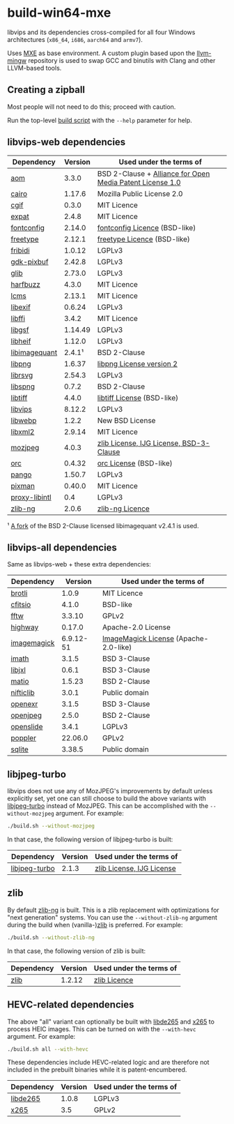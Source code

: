 # build-win64-mxe

libvips and its dependencies cross-compiled for all four Windows architectures (`x86_64`, `i686`,
`aarch64` and `armv7`).

Uses [MXE](https://github.com/mxe/mxe) as base environment. A custom plugin based upon the
[llvm-mingw](https://github.com/mstorsjo/llvm-mingw) repository is used to swap GCC and binutils
with Clang and other LLVM-based tools.

## Creating a zipball

Most people will not need to do this; proceed with caution.

Run the top-level [build script](build.sh) with the `--help` parameter for help.

## libvips-web dependencies

| Dependency      | Version   | Used under the terms of                                      |
|-----------------|-----------|--------------------------------------------------------------|
| [aom]           | 3.3.0     | BSD 2-Clause + [Alliance for Open Media Patent License 1.0]  |
| [cairo]         | 1.17.6    | Mozilla Public License 2.0                                   |
| [cgif]          | 0.3.0     | MIT Licence                                                  |
| [expat]         | 2.4.8     | MIT Licence                                                  |
| [fontconfig]    | 2.14.0    | [fontconfig Licence] (BSD-like)                              |
| [freetype]      | 2.12.1    | [freetype Licence] (BSD-like)                                |
| [fribidi]       | 1.0.12    | LGPLv3                                                       |
| [gdk-pixbuf]    | 2.42.8    | LGPLv3                                                       |
| [glib]          | 2.73.0    | LGPLv3                                                       |
| [harfbuzz]      | 4.3.0     | MIT Licence                                                  |
| [lcms]          | 2.13.1    | MIT Licence                                                  |
| [libexif]       | 0.6.24    | LGPLv3                                                       |
| [libffi]        | 3.4.2     | MIT Licence                                                  |
| [libgsf]        | 1.14.49   | LGPLv3                                                       |
| [libheif]       | 1.12.0    | LGPLv3                                                       |
| [libimagequant] | 2.4.1¹    | BSD 2-Clause                                                 |
| [libpng]        | 1.6.37    | [libpng License version 2]                                   |
| [librsvg]       | 2.54.3    | LGPLv3                                                       |
| [libspng]       | 0.7.2     | BSD 2-Clause                                                 |
| [libtiff]       | 4.4.0     | [libtiff License] (BSD-like)                                 |
| [libvips]       | 8.12.2    | LGPLv3                                                       |
| [libwebp]       | 1.2.2     | New BSD License                                              |
| [libxml2]       | 2.9.14    | MIT Licence                                                  |
| [mozjpeg]       | 4.0.3     | [zlib License, IJG License, BSD-3-Clause]                    |
| [orc]           | 0.4.32    | [orc License] (BSD-like)                                     |
| [pango]         | 1.50.7    | LGPLv3                                                       |
| [pixman]        | 0.40.0    | MIT Licence                                                  |
| [proxy-libintl] | 0.4       | LGPLv3                                                       |
| [zlib-ng]       | 2.0.6     | [zlib-ng Licence]                                            |

¹ [A fork](https://github.com/lovell/libimagequant) of the BSD 2-Clause licensed libimagequant v2.4.1 is used.  

[aom]: https://aomedia.googlesource.com/aom/
[Alliance for Open Media Patent License 1.0]: https://aomedia.org/license/patent-license/
[cairo]: https://gitlab.freedesktop.org/cairo/cairo
[cgif]: https://github.com/dloebl/cgif
[expat]: https://github.com/libexpat/libexpat
[fontconfig]: https://gitlab.freedesktop.org/fontconfig/fontconfig
[fontconfig Licence]: https://gitlab.freedesktop.org/fontconfig/fontconfig/blob/master/COPYING
[freetype]: https://gitlab.freedesktop.org/freetype/freetype
[freetype Licence]: https://gitlab.freedesktop.org/freetype/freetype/blob/master/docs/FTL.TXT
[fribidi]: https://github.com/fribidi/fribidi
[gdk-pixbuf]: https://gitlab.gnome.org/GNOME/gdk-pixbuf
[glib]: https://gitlab.gnome.org/GNOME/glib
[harfbuzz]: https://github.com/harfbuzz/harfbuzz
[lcms]: https://github.com/mm2/Little-CMS
[libexif]: https://github.com/libexif/libexif
[libffi]: https://github.com/libffi/libffi
[libgsf]: https://gitlab.gnome.org/GNOME/libgsf
[libheif]: https://github.com/strukturag/libheif
[libimagequant]: https://github.com/lovell/libimagequant
[libpng]: https://github.com/glennrp/libpng
[libpng License version 2]: https://github.com/glennrp/libpng/blob/master/LICENSE
[librsvg]: https://gitlab.gnome.org/GNOME/librsvg
[libspng]: https://github.com/randy408/libspng
[libtiff]: https://gitlab.com/libtiff/libtiff
[libtiff License]: https://libtiff.gitlab.io/libtiff/misc.html
[libvips]: https://github.com/libvips/libvips
[libwebp]: https://github.com/webmproject/libwebp
[libxml2]: https://gitlab.gnome.org/GNOME/libxml2
[mozjpeg]: https://github.com/mozilla/mozjpeg
[zlib License, IJG License, BSD-3-Clause]: https://github.com/mozilla/mozjpeg/blob/master/LICENSE.md
[orc]: https://gitlab.freedesktop.org/gstreamer/orc
[orc License]: https://gitlab.freedesktop.org/gstreamer/orc/blob/master/COPYING
[pango]: https://gitlab.gnome.org/GNOME/pango
[pixman]: https://gitlab.freedesktop.org/pixman/pixman
[proxy-libintl]: https://github.com/frida/proxy-libintl
[zlib-ng]: https://github.com/zlib-ng/zlib-ng
[zlib-ng Licence]: https://github.com/zlib-ng/zlib-ng/blob/develop/LICENSE.md

## libvips-all dependencies

Same as libvips-web + these extra dependencies:

| Dependency      | Version   | Used under the terms of                                      |
|-----------------|-----------|--------------------------------------------------------------|
| [brotli]        | 1.0.9     | MIT Licence                                                  |
| [cfitsio]       | 4.1.0     | BSD-like                                                     |
| [fftw]          | 3.3.10    | GPLv2                                                        |
| [highway]       | 0.17.0    | Apache-2.0 License                                           |
| [imagemagick]   | 6.9.12-51 | [ImageMagick License] (Apache-2.0-like)                      |
| [imath]         | 3.1.5     | BSD 3-Clause                                                 |
| [libjxl]        | 0.6.1     | BSD 3-Clause                                                 |
| [matio]         | 1.5.23    | BSD 2-Clause                                                 |
| [nifticlib]     | 3.0.1     | Public domain                                                |
| [openexr]       | 3.1.5     | BSD 3-Clause                                                 |
| [openjpeg]      | 2.5.0     | BSD 2-Clause                                                 |
| [openslide]     | 3.4.1     | LGPLv3                                                       |
| [poppler]       | 22.06.0   | GPLv2                                                        |
| [sqlite]        | 3.38.5    | Public domain                                                |

[brotli]: https://github.com/google/brotli
[cfitsio]: https://heasarc.gsfc.nasa.gov/fitsio/
[fftw]: https://github.com/FFTW/fftw3
[highway]: https://github.com/google/highway
[imagemagick]: https://github.com/ImageMagick/ImageMagick6
[ImageMagick License]: https://imagemagick.org/script/license.php
[imath]: https://github.com/AcademySoftwareFoundation/Imath
[libjxl]: https://github.com/libjxl/libjxl
[matio]: https://github.com/tbeu/matio
[nifticlib]: https://github.com/NIFTI-Imaging/nifti_clib
[openexr]: https://github.com/AcademySoftwareFoundation/openexr
[openjpeg]: https://github.com/uclouvain/openjpeg
[openslide]: https://github.com/openslide/openslide
[poppler]: https://gitlab.freedesktop.org/poppler/poppler
[sqlite]: https://sqlite.org/

## libjpeg-turbo

libvips does not use any of MozJPEG's improvements by default unless explicitly set,
yet one can still choose to build the above variants with [libjpeg-turbo] instead of
MozJPEG. This can be accomplished with the `--without-mozjpeg` argument. For example:

```bash
./build.sh --without-mozjpeg
```

In that case, the following version of libjpeg-turbo is built:

| Dependency      | Version   | Used under the terms of                                      |
|-----------------|-----------|--------------------------------------------------------------|
| [libjpeg-turbo] | 2.1.3     | [zlib License, IJG License]                                  |

[libjpeg-turbo]: https://github.com/libjpeg-turbo/libjpeg-turbo
[zlib License, IJG License]: https://github.com/libjpeg-turbo/libjpeg-turbo/blob/master/LICENSE.md

## zlib

By default [zlib-ng] is built. This is a zlib replacement with optimizations for
"next generation" systems. You can use the `--without-zlib-ng` argument during the
build when (vanilla-)[zlib] is preferred. For example:

```bash
./build.sh --without-zlib-ng
```

In that case, the following version of zlib is built:

| Dependency      | Version   | Used under the terms of                                      |
|-----------------|-----------|--------------------------------------------------------------|
| [zlib]          | 1.2.12    | [zlib Licence]                                               |

[zlib]: https://zlib.net/
[zlib Licence]: https://github.com/madler/zlib/blob/master/zlib.h

## HEVC-related dependencies

The above "all" variant can optionally be built with [libde265] and [x265] to process
HEIC images. This can be turned on with the `--with-hevc` argument. For example:

```bash
./build.sh all --with-hevc
```

These dependencies include HEVC-related logic and are therefore not included in the
prebuilt binaries while it is patent-encumbered.

| Dependency      | Version   | Used under the terms of                                      |
|-----------------|-----------|--------------------------------------------------------------|
| [libde265]      | 1.0.8     | LGPLv3                                                       |
| [x265]          | 3.5       | GPLv2                                                        |

[libde265]: https://github.com/strukturag/libde265
[x265]: https://bitbucket.org/multicoreware/x265_git/wiki/Home
